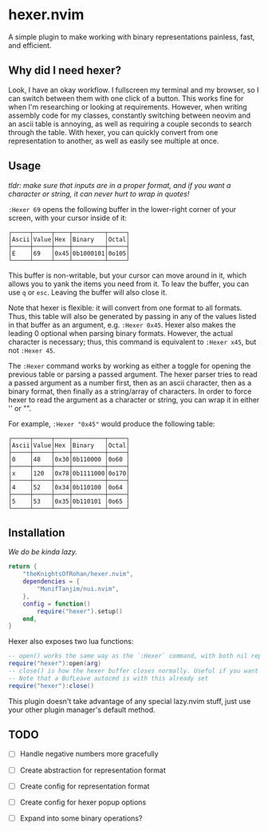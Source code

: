 # hexer.nvim

A simple plugin to make working with binary representations painless, fast, and efficient.

## Why did I need hexer?

Look, I have an okay workflow. I fullscreen my terminal and my browser, so I can switch between them with one click of a button. This works fine for when I'm researching or looking at requirements. However, when writing assembly code for my classes, constantly switching between neovim and an ascii table is annoying, as well as requiring a couple seconds to search through the table. With hexer, you can quickly convert from one representation to another, as well as easily see multiple at once.

## Usage
*tldr: make sure that inputs are in a proper format, and if you want a character or string, it can never hurt to wrap in quotes!*

`:Hexer 69` opens the following buffer in the lower-right corner of your screen, with your cursor inside of it:

```
┌─────┬─────┬────┬─────────┬─────┐
│Ascii│Value│Hex │Binary   │Octal│
├─────┼─────┼────┼─────────┼─────┤
│E    │69   │0x45│0b1000101│0o105│
└─────┴─────┴────┴─────────┴─────┘
```

This buffer is non-writable, but your cursor can move around in it, which allows you to yank the items you need from it. To leav the buffer, you can use `q` or `esc`. Leaving the buffer will also close it.

Note that hexer is flexible: it will convert from one format to all formats. Thus, this table will also be generated by passing in any of the values listed in that buffer as an argument, e.g. `:Hexer 0x45`. Hexer also makes the leading 0 optional when parsing binary formats. However, the actual character is necessary; thus, this command is equivalent to `:Hexer x45`, but not `:Hexer 45`.

The `:Hexer` command works by working as either a toggle for opening the previous table or parsing a passed argument. The hexer parser tries to read a passed argument as a number first, then as an ascii character, then as a binary format, then finally as a string/array of characters. In order to force hexer to read the argument as a character or string, you can wrap it in either '' or "".

For example, `:Hexer "0x45"` would produce the following table:
```
┌─────┬─────┬────┬─────────┬─────┐
│Ascii│Value│Hex │Binary   │Octal│
├─────┼─────┼────┼─────────┼─────┤
│0    │48   │0x30│0b110000 │0o60 │
├─────┼─────┼────┼─────────┼─────┤
│x    │120  │0x78│0b1111000│0o170│
├─────┼─────┼────┼─────────┼─────┤
│4    │52   │0x34│0b110100 │0o64 │
├─────┼─────┼────┼─────────┼─────┤
│5    │53   │0x35│0b110101 │0o65 │
└─────┴─────┴────┴─────────┴─────┘
```

## Installation
*We do be kinda lazy.*

```lua
return {
    "theKnightsOfRohan/hexer.nvim",
    dependencies = {
        "MunifTanjim/nui.nvim",
    },
    config = function()
        require("hexer").setup()
    end,
}
```

Hexer also exposes two lua functions:
```lua
-- open() works the same way as the `:Hexer` command, with both nil representing no argument.
require("hexer"):open(arg)
-- close() is how the hexer buffer closes normally. Useful if you want to remap your own close keys.
-- Note that a BufLeave autocmd is with this already set
require("hexer"):close()
```

This plugin doesn't take advantage of any special lazy.nvim stuff, just use your other plugin manager's default method.

## TODO
- [ ] Handle negative numbers more gracefully
- [ ] Create abstraction for representation format
- [ ] Create config for representation format
- [ ] Create config for hexer popup options
- [ ] Expand into some binary operations?

